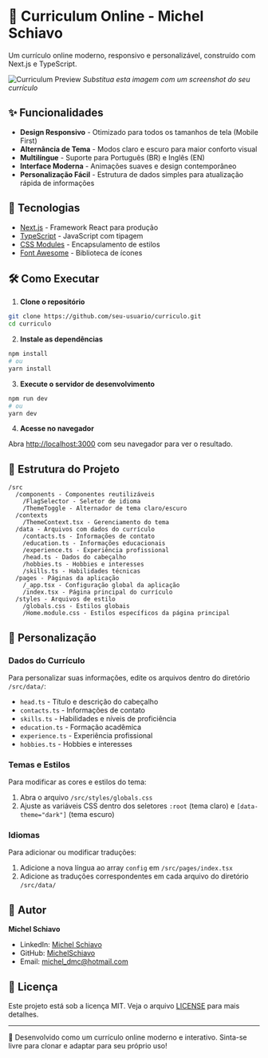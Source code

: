 # 📄 Curriculum Online - Michel Schiavo

Um currículo online moderno, responsivo e personalizável, construído com Next.js e TypeScript.

![Curriculum Preview](https://via.placeholder.com/800x450.png?text=Curriculum+Preview)
_Substitua esta imagem com um screenshot do seu currículo_

## ✨ Funcionalidades

- **Design Responsivo** - Otimizado para todos os tamanhos de tela (Mobile First)
- **Alternância de Tema** - Modos claro e escuro para maior conforto visual
- **Multilíngue** - Suporte para Português (BR) e Inglês (EN)
- **Interface Moderna** - Animações suaves e design contemporâneo
- **Personalização Fácil** - Estrutura de dados simples para atualização rápida de informações

## 🚀 Tecnologias

- [Next.js](https://nextjs.org/) - Framework React para produção
- [TypeScript](https://www.typescriptlang.org/) - JavaScript com tipagem
- [CSS Modules](https://github.com/css-modules/css-modules) - Encapsulamento de estilos
- [Font Awesome](https://fontawesome.com/) - Biblioteca de ícones

## 🛠️ Como Executar

1. **Clone o repositório**

```bash
git clone https://github.com/seu-usuario/curriculo.git
cd curriculo
```

2. **Instale as dependências**

```bash
npm install
# ou
yarn install
```

3. **Execute o servidor de desenvolvimento**

```bash
npm run dev
# ou
yarn dev
```

4. **Acesse no navegador**

Abra [http://localhost:3000](http://localhost:3000) com seu navegador para ver o resultado.

## 📂 Estrutura do Projeto

```
/src
  /components - Componentes reutilizáveis
    /FlagSelector - Seletor de idioma
    /ThemeToggle - Alternador de tema claro/escuro
  /contexts
    /ThemeContext.tsx - Gerenciamento do tema
  /data - Arquivos com dados do currículo
    /contacts.ts - Informações de contato
    /education.ts - Informações educacionais
    /experience.ts - Experiência profissional
    /head.ts - Dados do cabeçalho
    /hobbies.ts - Hobbies e interesses
    /skills.ts - Habilidades técnicas
  /pages - Páginas da aplicação
    /_app.tsx - Configuração global da aplicação
    /index.tsx - Página principal do currículo
  /styles - Arquivos de estilo
    /globals.css - Estilos globais
    /Home.module.css - Estilos específicos da página principal
```

## 🔧 Personalização

### Dados do Currículo

Para personalizar suas informações, edite os arquivos dentro do diretório `/src/data/`:

- `head.ts` - Título e descrição do cabeçalho
- `contacts.ts` - Informações de contato
- `skills.ts` - Habilidades e níveis de proficiência
- `education.ts` - Formação acadêmica
- `experience.ts` - Experiência profissional
- `hobbies.ts` - Hobbies e interesses

### Temas e Estilos

Para modificar as cores e estilos do tema:

1. Abra o arquivo `/src/styles/globals.css`
2. Ajuste as variáveis CSS dentro dos seletores `:root` (tema claro) e `[data-theme="dark"]` (tema escuro)

### Idiomas

Para adicionar ou modificar traduções:

1. Adicione a nova língua ao array `config` em `/src/pages/index.tsx`
2. Adicione as traduções correspondentes em cada arquivo do diretório `/src/data/`

## 👤 Autor

**Michel Schiavo**

- LinkedIn: [Michel Schiavo](https://www.linkedin.com/in/michel-schiavo-a2b3861a0/)
- GitHub: [MichelSchiavo](https://github.com/MichelSchiavo)
- Email: michel_dmc@hotmail.com

## 📝 Licença

Este projeto está sob a licença MIT. Veja o arquivo [LICENSE](LICENSE) para mais detalhes.

---

💼 Desenvolvido como um currículo online moderno e interativo. Sinta-se livre para clonar e adaptar para seu próprio uso!
